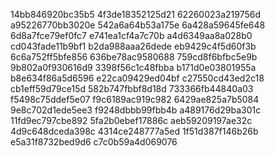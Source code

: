 14bb846920bc35b5
4f3de18352125d21
62260023a219756d
a95226770bb3020e
542a6a64b53a175e
6a428a59645fe648
6d8a7fce79ef0fc7
e741ea1cf4a7c70b
a4d6349aa8a028b0
cd043fade11b9bf1
b2da988aaa26dede
eb9429c4f5d60f3b
6c6a752ff5bfe856
636be78ac9580688
759cd8f6bfbc5e9b
9b802a0f930616d9
3398f56c1c48fbba
b171d0e03801955a
b8e634f86a5d6596
e22ca09429ed04bf
c27550cd43ed2c18
cb1eff59d79ce15d
582b747fbbf8d18d
733366fb44840a03
f5498c75ddef5e07
f9c6189ac919c982
6429ae825a7b5084
9e8c702d1ede5ee3
f9248dbbb99fbb4b
a489176d29ba301c
11fd9ec797cbe892
5fa2b0ebef17886c
aeb59209197ae32c
4d9c648dceda398c
4314ce248777a5ed
1f51d387f146b26b
e5a31f8732bed9d6
c7c0b59a4d069076
